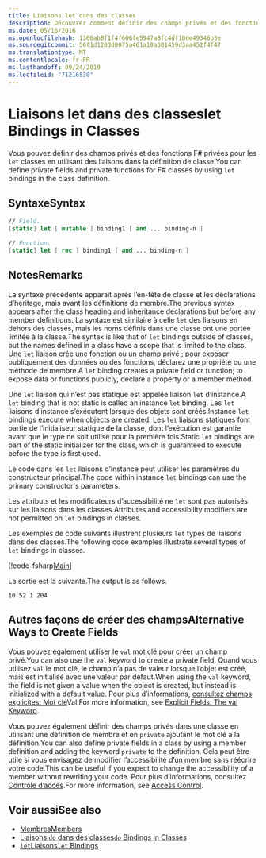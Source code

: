 ```yaml
---
title: Liaisons let dans des classes
description: Découvrez comment définir des champs privés et des fonctions privées F# pour les classes en utilisant des liaisons’Let’dans la définition de classe.
ms.date: 05/16/2016
ms.openlocfilehash: 1366ab8f1f4f606fe5947a8fc4df10de49346b3e
ms.sourcegitcommit: 56f1d1203d0075a461a10a301459d3aa452f4f47
ms.translationtype: MT
ms.contentlocale: fr-FR
ms.lasthandoff: 09/24/2019
ms.locfileid: "71216530"
---
```

# <a name="let-bindings-in-classes"></a><span data-ttu-id="97988-103">Liaisons let dans des classes</span><span class="sxs-lookup"><span data-stu-id="97988-103">let Bindings in Classes</span></span>

<span data-ttu-id="97988-104">Vous pouvez définir des champs privés et des fonctions F# privées pour les `let` classes en utilisant des liaisons dans la définition de classe.</span><span class="sxs-lookup"><span data-stu-id="97988-104">You can define private fields and private functions for F# classes by using `let` bindings in the class definition.</span></span>

## <a name="syntax"></a><span data-ttu-id="97988-105">Syntaxe</span><span class="sxs-lookup"><span data-stu-id="97988-105">Syntax</span></span>

```fsharp
// Field.
[static] let [ mutable ] binding1 [ and ... binding-n ]

// Function.
[static] let [ rec ] binding1 [ and ... binding-n ]
```

## <a name="remarks"></a><span data-ttu-id="97988-106">Notes</span><span class="sxs-lookup"><span data-stu-id="97988-106">Remarks</span></span>

<span data-ttu-id="97988-107">La syntaxe précédente apparaît après l’en-tête de classe et les déclarations d’héritage, mais avant les définitions de membre.</span><span class="sxs-lookup"><span data-stu-id="97988-107">The previous syntax appears after the class heading and inheritance declarations but before any member definitions.</span></span> <span data-ttu-id="97988-108">La syntaxe est similaire à celle `let` des liaisons en dehors des classes, mais les noms définis dans une classe ont une portée limitée à la classe.</span><span class="sxs-lookup"><span data-stu-id="97988-108">The syntax is like that of `let` bindings outside of classes, but the names defined in a class have a scope that is limited to the class.</span></span> <span data-ttu-id="97988-109">Une `let` liaison crée une fonction ou un champ privé ; pour exposer publiquement des données ou des fonctions, déclarez une propriété ou une méthode de membre.</span><span class="sxs-lookup"><span data-stu-id="97988-109">A `let` binding creates a private field or function; to expose data or functions publicly, declare a property or a member method.</span></span>

<span data-ttu-id="97988-110">Une `let` liaison qui n’est pas statique est appelée liaison `let` d’instance.</span><span class="sxs-lookup"><span data-stu-id="97988-110">A `let` binding that is not static is called an instance `let` binding.</span></span> <span data-ttu-id="97988-111">Les `let` liaisons d’instance s’exécutent lorsque des objets sont créés.</span><span class="sxs-lookup"><span data-stu-id="97988-111">Instance `let` bindings execute when objects are created.</span></span> <span data-ttu-id="97988-112">Les `let` liaisons statiques font partie de l’initialiseur statique de la classe, dont l’exécution est garantie avant que le type ne soit utilisé pour la première fois.</span><span class="sxs-lookup"><span data-stu-id="97988-112">Static `let` bindings are part of the static initializer for the class, which is guaranteed to execute before the type is first used.</span></span>

<span data-ttu-id="97988-113">Le code dans les `let` liaisons d’instance peut utiliser les paramètres du constructeur principal.</span><span class="sxs-lookup"><span data-stu-id="97988-113">The code within instance `let` bindings can use the primary constructor's parameters.</span></span>

<span data-ttu-id="97988-114">Les attributs et les modificateurs d’accessibilité ne `let` sont pas autorisés sur les liaisons dans les classes.</span><span class="sxs-lookup"><span data-stu-id="97988-114">Attributes and accessibility modifiers are not permitted on `let` bindings in classes.</span></span>

<span data-ttu-id="97988-115">Les exemples de code suivants illustrent plusieurs `let` types de liaisons dans des classes.</span><span class="sxs-lookup"><span data-stu-id="97988-115">The following code examples illustrate several types of `let` bindings in classes.</span></span>

[!code-fsharp[Main](~/samples/snippets/fsharp/lang-ref-1/snippet3001.fs)]

<span data-ttu-id="97988-116">La sortie est la suivante.</span><span class="sxs-lookup"><span data-stu-id="97988-116">The output is as follows.</span></span>

```console
10 52 1 204
```

## <a name="alternative-ways-to-create-fields"></a><span data-ttu-id="97988-117">Autres façons de créer des champs</span><span class="sxs-lookup"><span data-stu-id="97988-117">Alternative Ways to Create Fields</span></span>

<span data-ttu-id="97988-118">Vous pouvez également utiliser le `val` mot clé pour créer un champ privé.</span><span class="sxs-lookup"><span data-stu-id="97988-118">You can also use the `val` keyword to create a private field.</span></span> <span data-ttu-id="97988-119">Quand vous utilisez `val` le mot clé, le champ n’a pas de valeur lorsque l’objet est créé, mais est initialisé avec une valeur par défaut.</span><span class="sxs-lookup"><span data-stu-id="97988-119">When using the `val` keyword, the field is not given a value when the object is created, but instead is initialized with a default value.</span></span> <span data-ttu-id="97988-120">Pour plus d’informations, [consultez champs explicites: Mot clé](explicit-fields-the-val-keyword.md)Val.</span><span class="sxs-lookup"><span data-stu-id="97988-120">For more information, see [Explicit Fields: The val Keyword](explicit-fields-the-val-keyword.md).</span></span>

<span data-ttu-id="97988-121">Vous pouvez également définir des champs privés dans une classe en utilisant une définition de membre et en `private` ajoutant le mot clé à la définition.</span><span class="sxs-lookup"><span data-stu-id="97988-121">You can also define private fields in a class by using a member definition and adding the keyword `private` to the definition.</span></span> <span data-ttu-id="97988-122">Cela peut être utile si vous envisagez de modifier l’accessibilité d’un membre sans réécrire votre code.</span><span class="sxs-lookup"><span data-stu-id="97988-122">This can be useful if you expect to change the accessibility of a member without rewriting your code.</span></span> <span data-ttu-id="97988-123">Pour plus d’informations, consultez [Contrôle d’accès](../access-control.md).</span><span class="sxs-lookup"><span data-stu-id="97988-123">For more information, see [Access Control](../access-control.md).</span></span>

## <a name="see-also"></a><span data-ttu-id="97988-124">Voir aussi</span><span class="sxs-lookup"><span data-stu-id="97988-124">See also</span></span>

- [<span data-ttu-id="97988-125">Membres</span><span class="sxs-lookup"><span data-stu-id="97988-125">Members</span></span>](index.md)
- [<span data-ttu-id="97988-126">Liaisons `do` dans des classes</span><span class="sxs-lookup"><span data-stu-id="97988-126">`do` Bindings in Classes</span></span>](do-bindings-in-classes.md)
- [<span data-ttu-id="97988-127">`let`Liaisons</span><span class="sxs-lookup"><span data-stu-id="97988-127">`let` Bindings</span></span>](../functions/let-bindings.md)
